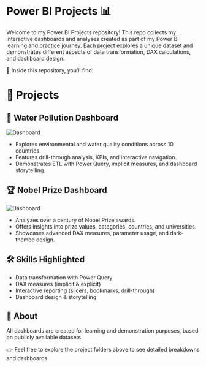 # Power BI Projects 📊

Welcome to my Power BI Projects repository!
This repo collects my interactive dashboards and analyses created as part of my Power BI learning and practice journey. Each project explores a unique dataset and demonstrates different aspects of data transformation, DAX calculations, and dashboard design.

🔎 Inside this repository, you’ll find:

# 📂 Projects

## 🌊 Water Pollution Dashboard

![Dashboard](../images/P1/1_Dashboard.gif)

-   Explores environmental and water quality conditions across 10 countries.
-   Features drill-through analysis, KPIs, and interactive navigation.
-   Demonstrates ETL with Power Query, implicit measures, and dashboard storytelling.

## 🏆 Nobel Prize Dashboard

![Dashboard](../images/P2/1_Dashboard.gif)

-   Analyzes over a century of Nobel Prize awards.
-   Offers insights into prize values, categories, countries, and universities.
-   Showcases advanced DAX measures, parameter usage, and dark-themed design.

## 🛠️ Skills Highlighted

-   Data transformation with Power Query
-   DAX measures (implicit & explicit)
-   Interactive reporting (slicers, bookmarks, drill-through)
-   Dashboard design & storytelling

## 📑 About

All dashboards are created for learning and demonstration purposes, based on publicly available datasets.

👉 Feel free to explore the project folders above to see detailed breakdowns and dashboards.

